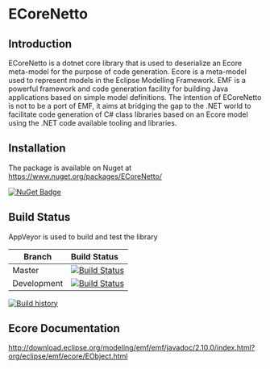 # ECoreNetto

## Introduction

ECoreNetto is a dotnet core library that is used to deserialize an Ecore meta-model for the purpose of code generation. Ecore is a meta-model used to represent models in the Eclipse Modelling Framework. EMF is a powerful framework and code generation facility for building Java applications based on simple model definitions. The intention of ECoreNetto is not to be a port of EMF, it aims at bridging the gap to the .NET world to facilitate code generation of C# class libraries based on an Ecore model using the .NET code available tooling and libraries.

## Installation

The package is available on Nuget at https://www.nuget.org/packages/ECoreNetto/

[![NuGet Badge](https://buildstats.info/nuget/ECoreNetto)](https://buildstats.info/nuget/ECoreNetto)

## Build Status

AppVeyor is used to build and test the library

Branch | Build Status
------- | :------------
Master |  [![Build Status](https://ci.appveyor.com/api/projects/status/eumtw7k31iko03hh/branch/master?svg=true)](https://ci.appveyor.com/api/projects/status/eumtw7k31iko03hh)
Development |  [![Build Status](https://ci.appveyor.com/api/projects/status/eumtw7k31iko03hh/branch/development?svg=true)](https://ci.appveyor.com/api/projects/status/eumtw7k31iko03hh)

[![Build history](https://buildstats.info/appveyor/chart/samatrhea/ECoreNetto)](https://ci.appveyor.com/project/samatrhea/ECoreNetto/history)

## Ecore Documentation

http://download.eclipse.org/modeling/emf/emf/javadoc/2.10.0/index.html?org/eclipse/emf/ecore/EObject.html